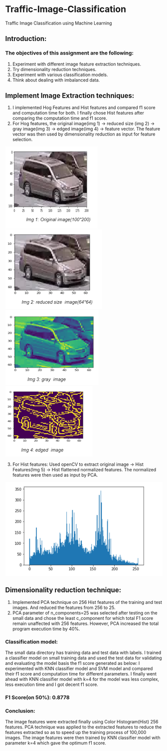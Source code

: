 # Traffic-Image-Classification
Traffic Image Classification using Machine Learning

## Introduction:
### The objectives of this assignment are the following:
1. Experiment with different image feature extraction techniques.  
2. Try dimensionality reduction techniques.
3. Experiment with various classification models.  
4. Think about dealing with imbalanced data. 

## Implement Image Extraction techniques:
1. I implemented Hog Features and Hist features and compared f1 score and computation time for both. I finally chose Hist features after comparing the computation time and f1 score.
2. For Hog features, the original image(img 1) -> reduced size (img 2) -> gray image(img 3) -> edged image(img 4) -> feature vector. The feature vector was then used by dimensionality reduction as input for feature selection.

![alt text](https://github.com/SweetySojrani/Traffic-Image-Classification/blob/master/Images/Img1.PNG)
![alt text](https://github.com/SweetySojrani/Traffic-Image-Classification/blob/master/Images/Img2.PNG)
![alt text](https://github.com/SweetySojrani/Traffic-Image-Classification/blob/master/Images/Img3.PNG)
![alt text](https://github.com/SweetySojrani/Traffic-Image-Classification/blob/master/Images/Img4.PNG)

3. For Hist features: Used openCV to extract original image -> Hist Features(Img 5) -> Hist flattened normalized features. The normalized features were then used as input by PCA.

![alt text](https://github.com/SweetySojrani/Traffic-Image-Classification/blob/master/Images/Hist_features.PNG)


## Dimensionality reduction technique:
1. Implemented PCA technique on 256 Hist features of the training and test images.
And reduced the features from 256 to 25. 
2. PCA parameter of n_components=25 was selected after testing on the small data and chose the least c_component for which total F1 score remain unaffected with 256 features. However, PCA increased the total program execution time by 40%.

### Classification model: 
The small data directory has training data and test data with labels. I trained a classifier model on small training data and used the test data for validating and evaluating the model basis the f1 score generated as below: I experimented with KNN classifier model and SVM model and compared their f1 score and computation time for different parameters. I finally went ahead with KNN classifier model with k=4 for the model was less complex, less execution time and I got decent f1 score.

### F1 Score(on 50%): 0.8778

### Conclusion: 
The image features were extracted finally using Color Histogram(Hist) 256 features. PCA technique was applied to the extracted features to reduce the features extracted so as to speed up the training process of 100,000 images. The image features were then trained by KNN classifier model with parameter k=4 which gave the optimum f1 score. 
